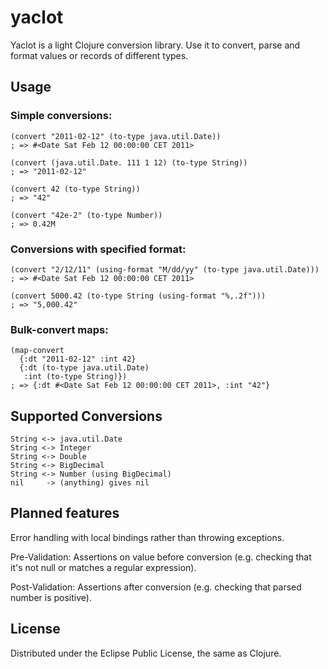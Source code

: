 # yaclot

Yaclot is a light Clojure conversion library. Use it to convert, parse and format values or records of different types. 

## Usage

### Simple conversions:

    (convert "2011-02-12" (to-type java.util.Date))
    ; => #<Date Sat Feb 12 00:00:00 CET 2011>

    (convert (java.util.Date. 111 1 12) (to-type String))
    ; => "2011-02-12"

    (convert 42 (to-type String))
    ; => "42"

    (convert "42e-2" (to-type Number))
    ; => 0.42M

### Conversions with specified format:

    (convert "2/12/11" (using-format "M/dd/yy" (to-type java.util.Date)))
    ; => #<Date Sat Feb 12 00:00:00 CET 2011>

    (convert 5000.42 (to-type String (using-format "%,.2f")))
    ; => "5,000.42"

### Bulk-convert maps:

    (map-convert 
      {:dt "2011-02-12" :int 42} 
      {:dt (to-type java.util.Date) 
       :int (to-type String)})
    ; => {:dt #<Date Sat Feb 12 00:00:00 CET 2011>, :int "42"}

## Supported Conversions

    String <-> java.util.Date
    String <-> Integer
    String <-> Double
    String <-> BigDecimal
    String <-> Number (using BigDecimal) 
    nil     -> (anything) gives nil

## Planned features

Error handling with local bindings rather than throwing exceptions.

Pre-Validation: Assertions on value before conversion (e.g. checking that it's not null or matches a regular expression).

Post-Validation: Assertions after conversion (e.g. checking that parsed number is positive). 

## License

Distributed under the Eclipse Public License, the same as Clojure.